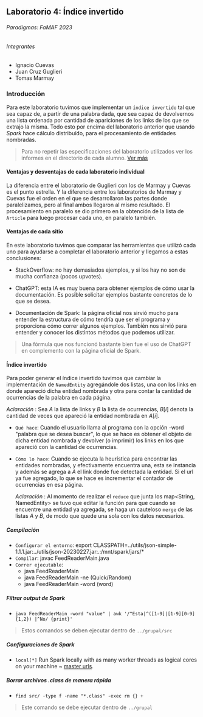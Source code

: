 ## Laboratorio 4: Índice invertido
###### Paradigmas: FaMAF 2023

###### Integrantes
 - Ignacio Cuevas  
 - Juan Cruz Guglieri  
 - Tomas Marmay  
  
### Introducción
Para este laboratorio tuvimos que implementar un `índice invertido` tal que sea capaz de, a partir de una palabra dada, que sea capaz de devolvernos una lista ordenada por cantidad de apariciones de los links de los que se extrajo la misma. Todo esto por encima del laboratorio anterior que usando *Spark* hace cálculo distribuído, para el procesamiento de entidades nombradas.
>Para no repetir las especificaciones del laboratorio utilizados ver los informes en el directorio de cada alumno. [Ver más](https://bitbucket.org/paradigmas-programacion-famaf/grupo32_lab03_2023/src/master/)

#### Ventajas y desventajas de cada laboratorio individual
La diferencia entre el laboratorio de Guglieri con los de Marmay y Cuevas es el punto estrella.
Y la diferencia entre los laboratorios de Marmay y Cuevas fue el orden en el que se desarrollaron las partes donde paralelizamos, pero al final ambos llegaron al mismo resultado. El procesamiento en paralelo se dio primero en la obtención de la lista de `Article` para luego procesar cada uno, en paralelo también.

#### Ventajas de cada sitio
En este laboratorio tuvimos que comparar las herramientas que utilizó cada uno para ayudarse a completar el laboratorio anterior y llegamos a estas conclusiones:

- StackOverflow: no hay demasiados ejemplos, y si los hay no son de mucha confianza (pocos upvotes).

- ChatGPT: esta IA es muy buena para obtener ejemplos de cómo usar la documentación. Es posible solicitar ejemplos bastante concretos de lo que se desea.

- Documentación de Spark: la página oficial nos sirvió mucho para entender la estructura de cómo tendría que ser el programa y proporciona cómo correr algunos ejemplos. También nos sirvió para entender y conocer los distintos métodos que podemos utilizar.

>Una fórmula que nos funcionó bastante bien fue el uso de ChatGPT en complemento con la página oficial de Spark.

#### Índice invertido
Para poder generar el índice invertido tuvimos que cambiar la implementación de `NamedEntity` agregándole dos listas, una con los links en donde apareció dicha entidad nombrada y otra para contar la cantidad de ocurrencias de la palabra en cada página.

*Aclaración* : Sea $A$ la lista de links y $B$ la lista de ocurrencias, $B[i]$ denota la cantidad de veces que apareció la entidad nombrada en $A[i]$.

- `Qué hace`: Cuando el usuario llama al programa con la opción -word "palabra que se desea buscar", lo que se hace es obtener el objeto de dicha entidad nombrada y devolver (o imprimir) los links en los que apareció con la cantidad de ocurrencias.

- `Cómo lo hace`: Cuando se ejecuta la heurística para encontrar las entidades nombradas, y efectivamente encuentra una, esta se instancia y además se agrega a $A$ el link donde fue detectada la entidad. Si el url ya fue agregado, lo que se hace es incrementar el contador de ocurrencias en esa página.

  *Aclaración* : Al momento de realizar el `reduce` que junta los map<String, NamedEntity> se tuvo que editar la función para que cuando se encuentre una entidad ya agregada, se haga un cauteloso `merge` de las listas $A$ y $B$, de modo que quede una sola con los datos necesarios.

##### Compilación
  - `Configurar el entorno`: export CLASSPATH=../utils/json-simple-1.1.1.jar:../utils/json-20230227.jar:.:/mnt/spark/jars/*
  - `Compilar`: javac FeedReaderMain.java
  - `Correr ejecutable`:
    - java FeedReaderMain
    - java FeedReaderMain -ne (Quick/Random)
    - java FeedReaderMain -word (word)

##### Filtrar output de Spark
  - `java FeedReaderMain -word "value" | awk '/^Esta|^([1-9]|[1-9][0-9]{1,2}) |^No/ {print}'`
  
>Estos comandos se deben ejecutar dentro de `../grupal/src`

##### Configuraciones de Spark
  - `local[*]` 	Run Spark locally with as many worker threads as logical cores on your machine ~ [master urls](https://spark.apache.org/docs/latest/submitting-applications.html).


##### Borrar archivos .class de manera rápida 
  - `find src/ -type f -name "*.class" -exec rm {} + `

>Este comando se debe ejecutar dentro de `../grupal`

